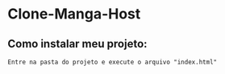 # Clone-Manga-Host

## Como instalar meu projeto:
```
Entre na pasta do projeto e execute o arquivo "index.html"